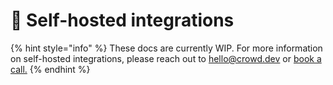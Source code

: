 # 🤳 Self-hosted integrations

{% hint style="info" %}
These docs are currently WIP. For more information on self-hosted integrations, please reach out to hello@crowd.dev or [book a call.](https://www.cal.com/reyero/30)
{% endhint %}


